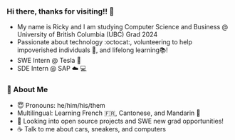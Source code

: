 ### Hi there, thanks for visiting!! 👋
- My name is Ricky and I am studying Computer Science and Business @ University of British Columbia (UBC) Grad 2024
- Passionate about technology :octocat:, volunteering to help impoverished individuals 🌱, and lifelong learning📚!
- SWE Intern @ Tesla 🚗
- SDE Intern @ SAP ☁️ 💻 

### 📘 About Me
- 😇   Pronouns: he/him/his/them
- Multilingual: Learning French 🇫🇷, Cantonese, and Mandarin 🍊 
- 📂   Looking into open source projects and SWE new grad opportunities!
- ☕   Talk to me about cars, sneakers, and computers
